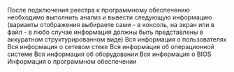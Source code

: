 
После подключения реестра к программному обеспечению необходимо выполнить анализ и вывести следующую информацию (варианты отображения выбираете сами - в консоль, на экран или в файл  - в любо случае информация должны быть представлены в аккуратном структурированном виде)
Вся информация о пользователях
Вся информация о сетевом стеке
Вся информация об операционной системе
Вся информация об оборудовании
Вся информация о BIOS
Информация о программном обеспечении
